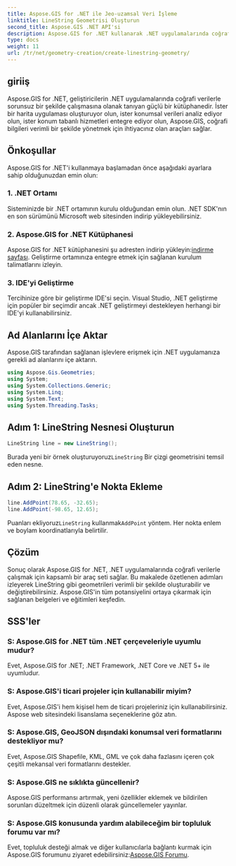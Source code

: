 ```yaml
---
title: Aspose.GIS for .NET ile Jeo-uzamsal Veri İşleme
linktitle: LineString Geometrisi Oluşturun
second_title: Aspose.GIS .NET API'si
description: Aspose.GIS for .NET kullanarak .NET uygulamalarında coğrafi verilerle nasıl çalışılacağını öğrenin. Haritaları zahmetsizce oluşturun, analiz edin ve görselleştirin.
type: docs
weight: 11
url: /tr/net/geometry-creation/create-linestring-geometry/
---
```

## giriiş
Aspose.GIS for .NET, geliştiricilerin .NET uygulamalarında coğrafi verilerle sorunsuz bir şekilde çalışmasına olanak tanıyan güçlü bir kütüphanedir. İster bir harita uygulaması oluşturuyor olun, ister konumsal verileri analiz ediyor olun, ister konum tabanlı hizmetleri entegre ediyor olun, Aspose.GIS, coğrafi bilgileri verimli bir şekilde yönetmek için ihtiyacınız olan araçları sağlar.
## Önkoşullar
Aspose.GIS for .NET'i kullanmaya başlamadan önce aşağıdaki ayarlara sahip olduğunuzdan emin olun:
### 1. .NET Ortamı
Sisteminizde bir .NET ortamının kurulu olduğundan emin olun. .NET SDK'nın en son sürümünü Microsoft web sitesinden indirip yükleyebilirsiniz.
### 2. Aspose.GIS for .NET Kütüphanesi
 Aspose.GIS for .NET kütüphanesini şu adresten indirip yükleyin:[indirme sayfası](https://releases.aspose.com/gis/net/). Geliştirme ortamınıza entegre etmek için sağlanan kurulum talimatlarını izleyin.
### 3. IDE'yi Geliştirme
Tercihinize göre bir geliştirme IDE'si seçin. Visual Studio, .NET geliştirme için popüler bir seçimdir ancak .NET geliştirmeyi destekleyen herhangi bir IDE'yi kullanabilirsiniz.

## Ad Alanlarını İçe Aktar
Aspose.GIS tarafından sağlanan işlevlere erişmek için .NET uygulamanıza gerekli ad alanlarını içe aktarın.

```csharp
using Aspose.Gis.Geometries;
using System;
using System.Collections.Generic;
using System.Linq;
using System.Text;
using System.Threading.Tasks;
```
## Adım 1: LineString Nesnesi Oluşturun
```csharp
LineString line = new LineString();
```
 Burada yeni bir örnek oluşturuyoruz`LineString` Bir çizgi geometrisini temsil eden nesne.
## Adım 2: LineString'e Nokta Ekleme
```csharp
line.AddPoint(78.65, -32.65);
line.AddPoint(-98.65, 12.65);
```
 Puanları ekliyoruz`LineString` kullanmak`AddPoint` yöntem. Her nokta enlem ve boylam koordinatlarıyla belirtilir.

## Çözüm
Sonuç olarak Aspose.GIS for .NET, .NET uygulamalarında coğrafi verilerle çalışmak için kapsamlı bir araç seti sağlar. Bu makalede özetlenen adımları izleyerek LineString gibi geometrileri verimli bir şekilde oluşturabilir ve değiştirebilirsiniz. Aspose.GIS'in tüm potansiyelini ortaya çıkarmak için sağlanan belgeleri ve eğitimleri keşfedin.
## SSS'ler
### S: Aspose.GIS for .NET tüm .NET çerçeveleriyle uyumlu mudur?
Evet, Aspose.GIS for .NET; .NET Framework, .NET Core ve .NET 5+ ile uyumludur.
### S: Aspose.GIS'i ticari projeler için kullanabilir miyim?
Evet, Aspose.GIS'i hem kişisel hem de ticari projeleriniz için kullanabilirsiniz. Aspose web sitesindeki lisanslama seçeneklerine göz atın.
### S: Aspose.GIS, GeoJSON dışındaki konumsal veri formatlarını destekliyor mu?
Evet, Aspose.GIS Shapefile, KML, GML ve çok daha fazlasını içeren çok çeşitli mekansal veri formatlarını destekler.
### S: Aspose.GIS ne sıklıkta güncellenir?
Aspose.GIS performansı artırmak, yeni özellikler eklemek ve bildirilen sorunları düzeltmek için düzenli olarak güncellemeler yayınlar.
### S: Aspose.GIS konusunda yardım alabileceğim bir topluluk forumu var mı?
 Evet, topluluk desteği almak ve diğer kullanıcılarla bağlantı kurmak için Aspose.GIS forumunu ziyaret edebilirsiniz:[Aspose.GIS Forumu](https://forum.aspose.com/c/gis/33).